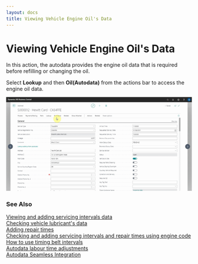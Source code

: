 ```yaml
---
layout: docs
title: Viewing Vehicle Engine Oil's Data
---
```


# Viewing Vehicle Engine Oil's Data

In this action, the autodata provides the engine oil data that is required before refilling or changing the oil.

Select **Lookup** and then **Oil(Autodata)** from the actions bar to access the engine oil data.

![](media/garagehive-autodata-oil-data.gif)



### **See Also**

[Viewing and adding servicing intervals data](garagehive-autodata-viewing-and-adding-servicing-intervals.html) \
[Checking vehicle lubricant's data](garagehive-autodata-checking-vehicle-lubricant-data.html) \
[Adding repair times](garagehive-autodata-adding-repair-times.html) \
[Checking and adding servicing intervals and repair times using engine code](garagehive-autodata-checking-servicing-intervals-and-adding-repair-times-using-engine-code.html) \
[How to use timing belt intervals](garagehive-timing-belt-intervals-how-to-use-timing-belt-intervals.html) \
[Autodata labour time adjustments](garagehive-autodata-labour-time-adjustment.html) \
[Autodata Seamless Integration](garagehive-autodata-seamless-integration.html)
